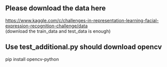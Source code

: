 ## Please download the data here  
https://www.kaggle.com/c/challenges-in-representation-learning-facial-expression-recognition-challenge/data  
(download the train_data and test_data is enough)
## Use test_additional.py should download opencv
pip install opencv-python


